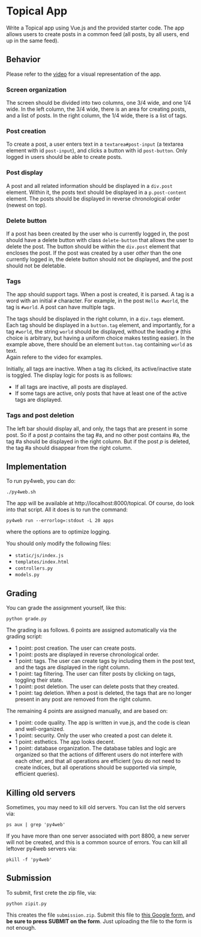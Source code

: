 # Topical App

Write a Topical app using Vue.js and the provided starter code.
The app allows users to create posts in a common feed (all posts, by all users, end up in the same feed). 

## Behavior 

Please refer to the [video](demo.mp4) for a visual representation of the app.

### Screen organization

The screen should be divided into two columns, one 3/4 wide, and one 1/4 wide. 
In the left column, the 3/4 wide, there is an area for creating posts, and a list of posts.  In the right column, the 1/4 wide, there is a list of tags. 

### Post creation

To create a post, a user enters text in a `textarea#post-input` (a textarea element with id `post-input`), and clicks a button with id `post-button`.  Only logged in users should be able to create posts. 

### Post display

A post and all related information should be displayed in a `div.post` element.
Within it, the posts text should be displayed in a `p.post-content` element. 
The posts should be displayed in reverse chronological order (newest on top). 

### Delete button

If a post has been created by the user who is currently logged in, the post should have a delete button with class `delete-button` that allows the user to delete the post. The button should be within the `div.post` element that encloses the post.
If the post was created by a user _other_ than the one currently logged in, the delete button should not be displayed, and the post should not be deletable. 

### Tags

The app should support tags.  When a post is created, it is parsed.  A tag is a word with an initial `#` character.  For example, in the post `Hello #world`, the tag is `#world`.  A post can have multiple tags. 

The tags should be displayed in the right column, in a `div.tags` element.  Each tag should be displayed in a `button.tag` element, and importantly, for a tag `#world`, the string `world` should be displayed, without the leading `#` (this choice is arbitrary, but having a uniform choice makes testing easier). 
In the example above, there should be an element `button.tag` containing `world` as text.  
Again refere to the video for examples. 

Initially, all tags are inactive.  When a tag its clicked, its active/inactive state is toggled. 
The display logic for posts is as follows: 

- If all tags are inactive, all posts are displayed.
- If some tags are active, only posts that have at least one of the active tags are displayed.

### Tags and post deletion

The left bar should display all, and only, the tags that are present in some post.  So if a post $p$ contains the tag #a, and no other post contains #a, the tag #a should be displayed in the right column. But if the post $p$ is deleted, the tag #a should disappear from the right column.


## Implementation

To run py4web, you can do: 

    ./py4web.sh

The app will be available at http://localhost:8000/topical.
Of course, do look into that script.  All it does is to run the command: 

    py4web run --errorlog=:stdout -L 20 apps

where the options are to optimize logging. 

You should only modify the following files:
- `static/js/index.js`
- `templates/index.html`
- `controllers.py`
- `models.py`

## Grading

You can grade the assignment yourself, like this: 

    python grade.py

The grading is as follows.  6 points are assigned automatically via the grading script: 

- 1 point: post creation. The user can create posts. 
- 1 point: posts are displayed in reverse chronological order.
- 1 point: tags. The user can create tags by including them in the post text, and the tags are displayed in the right column.
- 1 point: tag filtering. The user can filter posts by clicking on tags, toggling their state.
- 1 point: post deletion. The user can delete posts that they created.
- 1 point: tag deletion. When a post is deleted, the tags that are no longer present in any post are removed from the right column.

The remaining 4 points are assigned manually, and are based on: 

- 1 point: code quality. The app is written in vue.js, and the code is clean and well-organized.
- 1 point: security.  Only the user who created a post can delete it. 
- 1 point: esthetics. The app looks decent. 
- 1 point: database organization. The database tables and logic are organized so that the actions of different users do not interfere with each other, and that all operations are efficient (you do not need to create indices, but all operations should be supported via simple, efficient queries). 

## Killing old servers

Sometimes, you may need to kill old servers.  You can list the old servers via: 

    ps aux | grep 'py4web'

If you have more than one server associated with port 8800, a new server 
will not be created, and this is a common source of errors.  You can kill 
all leftover py4web servers via:

    pkill -f 'py4web'

## Submission

To submit, first crete the zip file, via: 

    python zipit.py

This creates the file `submission.zip`.  Submit this file to [this Google form](https://docs.google.com/forms/d/e/1FAIpQLSe9wR88RgKve-bZzff9YY3v2t82bpTDQuwT7rWYR0mfuYTf6A/viewform?usp=sf_link), and **be sure to press SUBMIT on the form**.  Just uploading the file to the form is not enough. 

